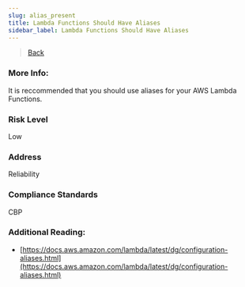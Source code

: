 ```yaml
---
slug: alias_present
title: Lambda Functions Should Have Aliases
sidebar_label: Lambda Functions Should Have Aliases
---
```

> [Back](../../lambdamonitoring)

### More Info:
It is reccommended that you should use aliases for your AWS Lambda Functions.

### Risk Level
Low

### Address
Reliability

### Compliance Standards
CBP

### Additional Reading:
- [https://docs.aws.amazon.com/lambda/latest/dg/configuration-aliases.html](https://docs.aws.amazon.com/lambda/latest/dg/configuration-aliases.html) 
